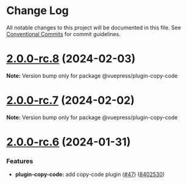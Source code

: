 # Change Log

All notable changes to this project will be documented in this file.
See [Conventional Commits](https://conventionalcommits.org) for commit guidelines.

# [2.0.0-rc.8](https://github.com/vuepress/ecosystem/compare/v2.0.0-rc.7...v2.0.0-rc.8) (2024-02-03)

**Note:** Version bump only for package @vuepress/plugin-copy-code

# [2.0.0-rc.7](https://github.com/vuepress/ecosystem/compare/v2.0.0-rc.6...v2.0.0-rc.7) (2024-02-02)

**Note:** Version bump only for package @vuepress/plugin-copy-code

# [2.0.0-rc.6](https://github.com/vuepress/ecosystem/compare/v2.0.0-rc.5...v2.0.0-rc.6) (2024-01-31)

### Features

- **plugin-copy-code:** add copy-code plugin ([#47](https://github.com/vuepress/ecosystem/issues/47)) ([8402530](https://github.com/vuepress/ecosystem/commit/8402530a39b4431efa654e3ba80f8fc6d0d7b96e))
